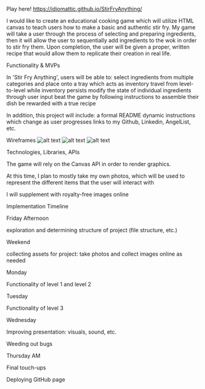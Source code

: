 Play here! https://idiomattic.github.io/StirFryAnything/

I would like to create an educational cooking game which will utilize HTML canvas to teach users how to make a basic and authentic stir fry.  My game will take a user through the process of selecting and preparing ingredients, then it will allow the user to sequentially add ingredients to the wok in order to stir fry them.  Upon completion, the user will be given a proper, written recipe that would allow them to replicate their creation in real life.

Functionality & MVPs

In 'Stir Fry Anything', users will be able to:
  select ingredients from multiple categories and place onto a tray which acts as inventory
  travel from level-to-level while inventory persists
  modify the state of individual ingredients through user input
  beat the game by following instructions to assemble their dish
  be rewarded with a true recipe

In addition, this project will include:
  a formal README
  dynamic instructions which change as user progresses
  links to my Github, Linkedin, AngelList, etc.

Wireframes
![alt text](https://github.com/matthewlese/JavaScriptProject/blob/main/wireframes/level%201.png)
![alt text](https://github.com/matthewlese/JavaScriptProject/blob/main/wireframes/level%202.png)
![alt text](https://github.com/matthewlese/JavaScriptProject/blob/main/wireframes/level%203.png)

Technologies, Libraries, APIs

  The game will rely on the Canvas API in order to render graphics.

  At this time, I plan to mostly take my own photos, which will be used to represent the different items that the user will interact with

  I will supplement with royalty-free images online

Implementation Timeline

  Friday Afternoon

  exploration and determining structure of project (file structure, etc.)

  Weekend

  collecting assets for project: take photos and collect images online as needed

  Monday

  Functionality of level 1 and level 2

  Tuesday

  Functionality of level 3

  Wednesday

  Improving presentation: visuals, sound, etc.

  Weeding out bugs

  Thursday AM

  Final touch-ups

  Deploying GitHub page
